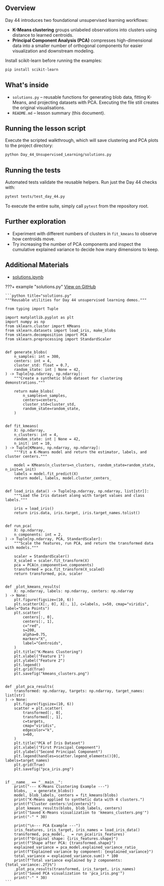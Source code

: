 ## Overview

Day 44 introduces two foundational unsupervised learning workflows:

- **K-Means clustering** groups unlabeled observations into clusters using
  distance to learned centroids.
- **Principal Component Analysis (PCA)** compresses high-dimensional data
  into a smaller number of orthogonal components for easier visualization
  and downstream modeling.

Install scikit-learn before running the examples:

```bash
pip install scikit-learn
```

## What's inside

- `solutions.py` – reusable functions for generating blob data, fitting
  K-Means, and projecting datasets with PCA. Executing the file still
  creates the original visualisations.
- `README.md` – lesson summary (this document).

## Running the lesson script

Execute the scripted walkthrough, which will save clustering and PCA plots
to the project directory:

```bash
python Day_44_Unsupervised_Learning/solutions.py
```

## Running the tests

Automated tests validate the reusable helpers. Run just the Day 44 checks
with:

```bash
pytest tests/test_day_44.py
```

To execute the entire suite, simply call `pytest` from the repository
root.

## Further exploration

- Experiment with different numbers of clusters in `fit_kmeans` to observe
  how centroids move.
- Try increasing the number of PCA components and inspect the cumulative
  explained variance to decide how many dimensions to keep.

## Additional Materials

- [solutions.ipynb](https://github.com/saint2706/Coding-For-MBA/blob/main/Day_44_Unsupervised_Learning/solutions.ipynb)

???+ example "solutions.py"
    [View on GitHub](https://github.com/saint2706/Coding-For-MBA/blob/main/Day_44_Unsupervised_Learning/solutions.py)

    ```python title="solutions.py"
    """Reusable utilities for Day 44 unsupervised learning demos."""

    from typing import Tuple

    import matplotlib.pyplot as plt
    import numpy as np
    from sklearn.cluster import KMeans
    from sklearn.datasets import load_iris, make_blobs
    from sklearn.decomposition import PCA
    from sklearn.preprocessing import StandardScaler


    def generate_blobs(
        n_samples: int = 300,
        centers: int = 4,
        cluster_std: float = 0.7,
        random_state: int | None = 42,
    ) -> Tuple[np.ndarray, np.ndarray]:
        """Create a synthetic blob dataset for clustering demonstrations."""

        return make_blobs(
            n_samples=n_samples,
            centers=centers,
            cluster_std=cluster_std,
            random_state=random_state,
        )


    def fit_kmeans(
        X: np.ndarray,
        n_clusters: int = 4,
        random_state: int | None = 42,
        n_init: int = 10,
    ) -> Tuple[KMeans, np.ndarray, np.ndarray]:
        """Fit a K-Means model and return the estimator, labels, and cluster centers."""

        model = KMeans(n_clusters=n_clusters, random_state=random_state, n_init=n_init)
        labels = model.fit_predict(X)
        return model, labels, model.cluster_centers_


    def load_iris_data() -> Tuple[np.ndarray, np.ndarray, list[str]]:
        """Load the Iris dataset along with target values and class labels."""

        iris = load_iris()
        return iris.data, iris.target, iris.target_names.tolist()


    def run_pca(
        X: np.ndarray,
        n_components: int = 2,
    ) -> Tuple[np.ndarray, PCA, StandardScaler]:
        """Scale the features, run PCA, and return the transformed data with models."""

        scaler = StandardScaler()
        X_scaled = scaler.fit_transform(X)
        pca = PCA(n_components=n_components)
        transformed = pca.fit_transform(X_scaled)
        return transformed, pca, scaler


    def _plot_kmeans_results(
        X: np.ndarray, labels: np.ndarray, centers: np.ndarray
    ) -> None:
        plt.figure(figsize=(10, 6))
        plt.scatter(X[:, 0], X[:, 1], c=labels, s=50, cmap="viridis", label="Data Points")
        plt.scatter(
            centers[:, 0],
            centers[:, 1],
            c="red",
            s=200,
            alpha=0.75,
            marker="X",
            label="Centroids",
        )
        plt.title("K-Means Clustering")
        plt.xlabel("Feature 1")
        plt.ylabel("Feature 2")
        plt.legend()
        plt.grid(True)
        plt.savefig("kmeans_clusters.png")


    def _plot_pca_results(
        transformed: np.ndarray, targets: np.ndarray, target_names: list[str]
    ) -> None:
        plt.figure(figsize=(10, 6))
        scatter = plt.scatter(
            transformed[:, 0],
            transformed[:, 1],
            c=targets,
            cmap="viridis",
            edgecolor="k",
            s=60,
        )
        plt.title("PCA of Iris Dataset")
        plt.xlabel("First Principal Component")
        plt.ylabel("Second Principal Component")
        plt.legend(handles=scatter.legend_elements()[0], labels=target_names)
        plt.grid(True)
        plt.savefig("pca_iris.png")


    if __name__ == "__main__":
        print("--- K-Means Clustering Example ---")
        blobs, _ = generate_blobs()
        model, blob_labels, centers = fit_kmeans(blobs)
        print("K-Means applied to synthetic data with 4 clusters.")
        print(f"Cluster centers:\n{centers}")
        _plot_kmeans_results(blobs, blob_labels, centers)
        print("Saved K-Means visualization to 'kmeans_clusters.png'")
        print("-" * 30)

        print("\n--- PCA Example ---")
        iris_features, iris_target, iris_names = load_iris_data()
        transformed, pca_model, _ = run_pca(iris_features)
        print(f"Original shape: {iris_features.shape}")
        print(f"Shape after PCA: {transformed.shape}")
        explained_variance = pca_model.explained_variance_ratio_
        print(f"Explained variance by component: {explained_variance}")
        total_variance = explained_variance.sum() * 100
        print(f"Total variance explained by 2 components: {total_variance:.2f}%")
        _plot_pca_results(transformed, iris_target, iris_names)
        print("Saved PCA visualization to 'pca_iris.png'")
        print("-" * 30)
    ```
